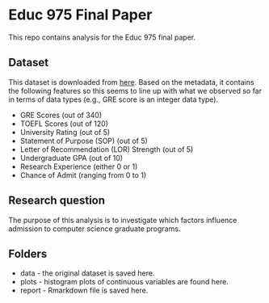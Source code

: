 # Educ 975 Final Paper

This repo contains analysis for the Educ 975 final paper.

## Dataset

This dataset is downloaded from [here](https://www.kaggle.com/datasets/akshaydattatraykhare/data-for-admission-in-the-university). Based on the metadata, it contains the following features so this seems to line up with what we observed so far in terms of data types (e.g., GRE score is an integer data type).

* GRE Scores (out of 340)
* TOEFL Scores (out of 120)
* University Rating (out of 5)
* Statement of Purpose (SOP) (out of 5)
* Letter of Recommendation (LOR) Strength (out of 5)
* Undergraduate GPA (out of 10)
* Research Experience (either 0 or 1)
* Chance of Admit (ranging from 0 to 1)

## Research question

The purpose of this analysis is to investigate which factors influence admission to computer science graduate programs.

## Folders

* data - the original dataset is saved here.
* plots - histogram plots of continuous variables are found here. 
* report - Rmarkdown file is saved here.
